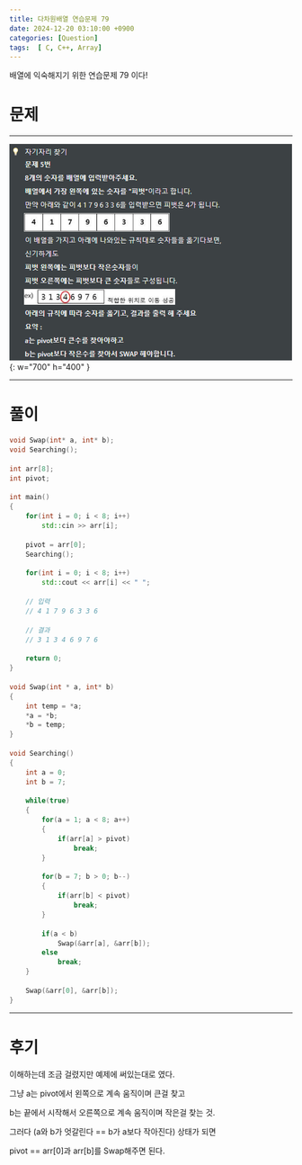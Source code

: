 ```yaml
---
title: 다차원배열 연습문제 79
date: 2024-12-20 03:10:00 +0900
categories: [Question]  
tags:  [ C, C++, Array]
---
```


배열에 익숙해지기 위한 연습문제 79 이다!

# 문제   
---------------------------------------
![Desktop View](/assets/img/Array78.png){: w="700" h="400" }

---------------------------------------

# 풀이

```c++
void Swap(int* a, int* b);
void Searching();

int arr[8];
int pivot;

int main()
{
    for(int i = 0; i < 8; i++)
        std::cin >> arr[i];

    pivot = arr[0];
    Searching();

    for(int i = 0; i < 8; i++)
        std::cout << arr[i] << " ";

    // 입력
    // 4 1 7 9 6 3 3 6

    // 결과
    // 3 1 3 4 6 9 7 6

    return 0;
}

void Swap(int * a, int* b)
{
    int temp = *a;
    *a = *b;
    *b = temp;
}

void Searching()
{
    int a = 0;
    int b = 7;
    
    while(true)
    {
        for(a = 1; a < 8; a++)
        {
            if(arr[a] > pivot)
                break;
        }

        for(b = 7; b > 0; b--)
        {
            if(arr[b] < pivot)
                break;
        }

        if(a < b)
            Swap(&arr[a], &arr[b]);
        else
            break;
    }

    Swap(&arr[0], &arr[b]);
}
```
---------------------------------------

# 후기

이해하는데 조금 걸렸지만 예제에 써있는대로 였다.

그냥 a는 pivot에서 왼쪽으로 계속 움직이며 큰걸 찾고

b는 끝에서 시작해서 오른쪽으로 계속 움직이며 작은걸 찾는 것.

그러다 (a와 b가 엇갈린다 == b가 a보다 작아진다) 상태가 되면

pivot == arr[0]과 arr[b]를 Swap해주면 된다.


